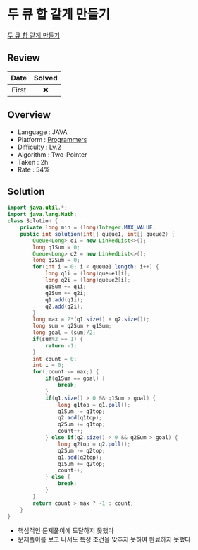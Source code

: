 # 두 큐 합 같게 만들기

[두 큐 합 같게 만들기](https://school.programmers.co.kr/learn/courses/30/lessons/118667)

## Review

| Date  | Solved |
| :---: | :----: |
| First |   ❌   |

## Overview

- Language : JAVA
- Platform : [Programmers](https://school.programmers.co.kr/learn/challenges)
- Difficulty : Lv.2
- Algorithm : Two-Pointer
- Taken : 2h
- Rate : 54%

## Solution

```JAVA
import java.util.*;
import java.lang.Math;
class Solution {
    private long min = (long)Integer.MAX_VALUE;
    public int solution(int[] queue1, int[] queue2) {
        Queue<Long> q1 = new LinkedList<>();
        long q1Sum = 0;
        Queue<Long> q2 = new LinkedList<>();
        long q2Sum = 0;
        for(int i = 0; i < queue1.length; i++) {
            long q1i = (long)queue1[i];
            long q2i = (long)queue2[i];
            q1Sum += q1i;
            q2Sum += q2i;
            q1.add(q1i);
            q2.add(q2i);
        }
        long max = 2*(q1.size() + q2.size());
        long sum = q2Sum + q1Sum;
        long goal = (sum)/2;
        if(sum%2 == 1) {
            return -1;
        }
        int count = 0;
        int i = 0;
        for(;count <= max;) {
            if(q1Sum == goal) {
                break;
            }
            if(q1.size() > 0 && q1Sum > goal) {
                long q1top = q1.poll();
                q1Sum -= q1top;
                q2.add(q1top);
                q2Sum += q1top;
                count++;
            } else if(q2.size() > 0 && q2Sum > goal) {
                long q2top = q2.poll();
                q2Sum -= q2top;
                q1.add(q2top);
                q1Sum += q2top;
                count++;
            } else {
                break;
            }
        }
        return count > max ? -1 : count;
    }
}
```

- 핵심적인 문제풀이에 도달하지 못했다
- 문제풀이를 보고 나서도 특정 조건을 맞추지 못하여 완료하지 못했다
